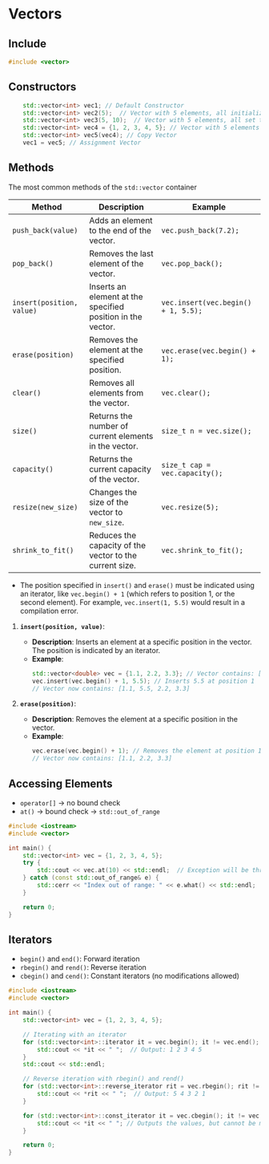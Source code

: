 
# Vectors 
## Include 
```cpp
#include <vector>
```

## Constructors 
```cpp
    std::vector<int> vec1; // Default Constructor 
    std::vector<int> vec2(5);  // Vector with 5 elements, all initialized to 0
    std::vector<int> vec3(5, 10);  // Vector with 5 elements, all set to the value 10
    std::vector<int> vec4 = {1, 2, 3, 4, 5}; // Vector with 5 elements with the corresponding values
    std::vector<int> vec5(vec4); // Copy Vector 
    vec1 = vec5; // Assignment Vector 
```

## Methods 

The most common methods of the `std::vector` container

| Method                     | Description                                                                | Example                                         |
|----------------------------|----------------------------------------------------------------------------|--------------------------------------------------|
| `push_back(value)`         | Adds an element to the end of the vector.                                 | `vec.push_back(7.2);`                           |
| `pop_back()`               | Removes the last element of the vector.                                   | `vec.pop_back();`                               |
| `insert(position, value)`   | Inserts an element at the specified position in the vector.               | `vec.insert(vec.begin() + 1, 5.5);`             |
| `erase(position)`          | Removes the element at the specified position.                             | `vec.erase(vec.begin() + 1);`                   |
| `clear()`                  | Removes all elements from the vector.                                     | `vec.clear();`                                  |
| `size()`                   | Returns the number of current elements in the vector.                     | `size_t n = vec.size();`                        |
| `capacity()`               | Returns the current capacity of the vector.                               | `size_t cap = vec.capacity();`                  |
| `resize(new_size)`         | Changes the size of the vector to `new_size`.                            | `vec.resize(5);`                                |
| `shrink_to_fit()`          | Reduces the capacity of the vector to the current size.                   | `vec.shrink_to_fit();`                          |

- The position specified in `insert()` and `erase()` must be indicated using an iterator, like `vec.begin() + 1` (which refers to position 1, or the second element). For example, `vec.insert(1, 5.5)` would result in a compilation error. 

1. **`insert(position, value)`**:
   - **Description**: Inserts an element at a specific position in the vector. The position is indicated by an iterator.
   - **Example**:
     ```cpp
     std::vector<double> vec = {1.1, 2.2, 3.3}; // Vector contains: [1.1, 2.2, 3.3]
     vec.insert(vec.begin() + 1, 5.5); // Inserts 5.5 at position 1
     // Vector now contains: [1.1, 5.5, 2.2, 3.3]
     ```

1. **`erase(position)`**:
   - **Description**: Removes the element at a specific position in the vector.
   - **Example**:
     ```cpp
     vec.erase(vec.begin() + 1); // Removes the element at position 1 (5.5)
     // Vector now contains: [1.1, 2.2, 3.3]
     ```

## Accessing Elements 
- `operator[]` -> no bound check
- `at()` -> bound check -> `std::out_of_range`

```cpp
#include <iostream>
#include <vector>

int main() {
    std::vector<int> vec = {1, 2, 3, 4, 5};
    try {
        std::cout << vec.at(10) << std::endl;  // Exception will be thrown 
    } catch (const std::out_of_range& e) {
        std::cerr << "Index out of range: " << e.what() << std::endl;
    }

    return 0;
}
```

## Iterators 
- `begin()` and `end()`: Forward iteration
- `rbegin()` and `rend()`: Reverse iteration
- `cbegin()` and `cend()`: Constant iterators (no modifications allowed)

```cpp
#include <iostream>
#include <vector>

int main() {
    std::vector<int> vec = {1, 2, 3, 4, 5};

    // Iterating with an iterator
    for (std::vector<int>::iterator it = vec.begin(); it != vec.end(); ++it) {
        std::cout << *it << " ";  // Output: 1 2 3 4 5
    }
    std::cout << std::endl;

    // Reverse iteration with rbegin() and rend()
    for (std::vector<int>::reverse_iterator rit = vec.rbegin(); rit != vec.rend(); ++rit) {
        std::cout << *rit << " ";  // Output: 5 4 3 2 1
    }

    for (std::vector<int>::const_iterator it = vec.cbegin(); it != vec.cend(); ++it) {
        std::cout << *it << " "; // Outputs the values, but cannot be modified
    }

    return 0;
}
```
